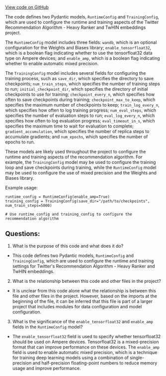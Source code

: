 [View code on GitHub](https://github.com/twitter/the-algorithm-ml/core/config/training.py)

The code defines two Pydantic models, `RuntimeConfig` and `TrainingConfig`, which are used to configure the runtime and training aspects of the Twitter Recommendation Algorithm - Heavy Ranker and TwHIN embeddings project. 

The `RuntimeConfig` model includes three fields: `wandb`, which is an optional configuration for the Weights and Biases library; `enable_tensorfloat32`, which is a boolean flag indicating whether to use the tensorfloat32 data type on Ampere devices; and `enable_amp`, which is a boolean flag indicating whether to enable automatic mixed precision.

The `TrainingConfig` model includes several fields for configuring the training process, such as `save_dir`, which specifies the directory to save checkpoints; `num_train_steps`, which specifies the number of training steps to run; `initial_checkpoint_dir`, which specifies the directory of initial checkpoints to use for training; `checkpoint_every_n`, which specifies how often to save checkpoints during training; `checkpoint_max_to_keep`, which specifies the maximum number of checkpoints to keep; `train_log_every_n`, which specifies how often to log training progress; `num_eval_steps`, which specifies the number of evaluation steps to run; `eval_log_every_n`, which specifies how often to log evaluation progress; `eval_timeout_in_s`, which specifies the maximum time to wait for evaluation to complete; `gradient_accumulation`, which specifies the number of replica steps to accumulate gradients; and `num_epochs`, which specifies the number of epochs to run.

These models are likely used throughout the project to configure the runtime and training aspects of the recommendation algorithm. For example, the `TrainingConfig` model may be used to configure the training loop and save checkpoints during training, while the `RuntimeConfig` model may be used to configure the use of mixed precision and the Weights and Biases library. 

Example usage:

```
runtime_config = RuntimeConfig(enable_amp=True)
training_config = TrainingConfig(save_dir="/path/to/checkpoints", num_train_steps=5000)

# Use runtime_config and training_config to configure the recommendation algorithm
```
## Questions: 
 1. What is the purpose of this code and what does it do?
- This code defines two Pydantic models, `RuntimeConfig` and `TrainingConfig`, which are used to configure the runtime and training settings for Twitter's Recommendation Algorithm - Heavy Ranker and TwHIN embeddings.

2. What is the relationship between this code and other files in the project?
- It is unclear from this code alone what the relationship is between this file and other files in the project. However, based on the imports at the beginning of the file, it can be inferred that this file is part of a larger project that includes modules for data configuration and model configuration.

3. What is the significance of the `enable_tensorfloat32` and `enable_amp` fields in the `RuntimeConfig` model?
- The `enable_tensorfloat32` field is used to specify whether tensorfloat32 should be used on Ampere devices. Tensorfloat32 is a mixed-precision format that can improve performance on these devices. The `enable_amp` field is used to enable automatic mixed precision, which is a technique for training deep learning models using a combination of single-precision and half-precision floating-point numbers to reduce memory usage and improve performance.